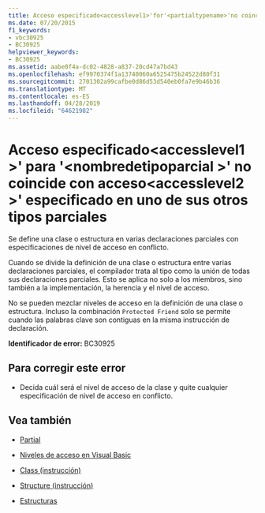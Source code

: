 ```yaml
---
title: Acceso especificado<accesslevel1>'for'<partialtypename>'no coincide con el acceso'<accesslevel2>' especificado en uno de sus otros tipos parciales
ms.date: 07/20/2015
f1_keywords:
- vbc30925
- BC30925
helpviewer_keywords:
- BC30925
ms.assetid: aabe0f4a-dc02-4828-a837-20cd47a7bd43
ms.openlocfilehash: ef9970374f1a13740060a6525475b24522d80f31
ms.sourcegitcommit: 2701302a99cafbe0d86d53d540eb0fa7e9b46b36
ms.translationtype: MT
ms.contentlocale: es-ES
ms.lasthandoff: 04/28/2019
ms.locfileid: "64621982"
---
```

# <a name="specified-access-accesslevel1-for-partialtypename-does-not-match-the-access-accesslevel2-specified-on-one-of-its-other-partial-types"></a>Acceso especificado\<accesslevel1 >' para '\<nombredetipoparcial >' no coincide con acceso\<accesslevel2 >' especificado en uno de sus otros tipos parciales
Se define una clase o estructura en varias declaraciones parciales con especificaciones de nivel de acceso en conflicto.  
  
 Cuando se divide la definición de una clase o estructura entre varias declaraciones parciales, el compilador trata al tipo como la unión de todas sus declaraciones parciales. Esto se aplica no solo a los miembros, sino también a la implementación, la herencia y el nivel de acceso.  
  
 No se pueden mezclar niveles de acceso en la definición de una clase o estructura. Incluso la combinación `Protected Friend` solo se permite cuando las palabras clave son contiguas en la misma instrucción de declaración.  
  
 **Identificador de error:** BC30925  
  
## <a name="to-correct-this-error"></a>Para corregir este error  
  
- Decida cuál será el nivel de acceso de la clase y quite cualquier especificación de nivel de acceso en conflicto.  
  
## <a name="see-also"></a>Vea también

- [Partial](../../visual-basic/language-reference/modifiers/partial.md)
- [Niveles de acceso en Visual Basic](../../visual-basic/programming-guide/language-features/declared-elements/access-levels.md)
- [Class (instrucción)](../../visual-basic/language-reference/statements/class-statement.md)
- [Structure (instrucción)](../../visual-basic/language-reference/statements/structure-statement.md)

- [Estructuras](../../visual-basic/programming-guide/language-features/data-types/structures.md)
